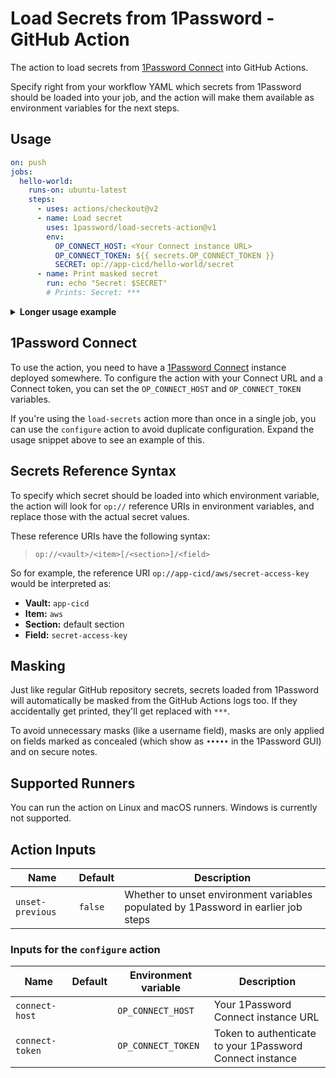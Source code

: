 # Load Secrets from 1Password - GitHub Action

The action to load secrets from [1Password Connect](https://1password.com/secrets/) into GitHub Actions.

Specify right from your workflow YAML which secrets from 1Password should be loaded into your job, and the action will make them available as environment variables for the next steps.

## Usage

```yml
on: push
jobs:
  hello-world:
    runs-on: ubuntu-latest
    steps:
      - uses: actions/checkout@v2
      - name: Load secret
        uses: 1password/load-secrets-action@v1
        env:
          OP_CONNECT_HOST: <Your Connect instance URL>
          OP_CONNECT_TOKEN: ${{ secrets.OP_CONNECT_TOKEN }}
          SECRET: op://app-cicd/hello-world/secret
      - name: Print masked secret
        run: echo "Secret: $SECRET"
        # Prints: Secret: ***
```
<details>
<summary><b>Longer usage example</b></summary>

```yml
on: push
name: Deploy app

jobs:
  test:
    runs-on: ubuntu-latest
    steps:
      - uses: actions/checkout@v2

      - name: Configure 1Password Connect
        uses: 1password/load-secrets-action/configure@v1
        with:
          # Persist the 1Password Connect URL for next steps. You can also persist 
          # the Connect token using input `connect-token`, but keep in mind that 
          # every single step in the job would then be able to access the token.
          connect-host: https://1password.acme.com

      - name: Load Docker credentials
        uses: 1password/load-secrets-action@v1
        env:
          OP_CONNECT_TOKEN: ${{ secrets.OP_CONNECT_TOKEN }}
          DOCKERHUB_USERNAME: op://app-cicd/docker/username
          DOCKERHUB_TOKEN: op://app-cicd/docker/token

      - name: Login to Docker Hub
        uses: docker/login-action@v1
        with:
          username: ${{ env.DOCKERHUB_USERNAME }}
          password: ${{ env.DOCKERHUB_TOKEN }}

      - name: Print environment variables with masked secrets
        run: printenv

      - name: Build and push Docker image
        uses: docker/build-push-action@v2
        with:
          push: true
          tags: acme/app:latest

      - name: Load AWS credentials
        uses: 1password/load-secrets-action@v1
        with:
          # Remove local copies of the Docker credentials, which are not needed anymore
          unset-previous: true
        env:
          OP_CONNECT_TOKEN: ${{ secrets.OP_CONNECT_TOKEN }}
          AWS_ACCESS_KEY_ID: op://app-cicd/aws/access-key-id
          AWS_SECRET_ACCESS_KEY: op://app-cicd/aws/secret-access-key

      - name: Deploy app
        # This script expects AWS_ACCESS_KEY_ID and AWS_SECRET_ACCESS_KEY to be set, which was 
        # done automatically by the step above
        run: ./deploy.sh
```
</details>

## 1Password Connect

To use the action, you need to have a [1Password Connect](https://support.1password.com/secrets-automation/#step-1-set-up-a-secrets-automation-workflow) instance deployed somewhere.
To configure the action with your Connect URL and a Connect token, you can set the `OP_CONNECT_HOST` and `OP_CONNECT_TOKEN` variables.

If you're using the `load-secrets` action more than once in a single job, you can use the `configure` action to avoid duplicate configuration. 
Expand the usage snippet above to see an example of this.

## Secrets Reference Syntax

To specify which secret should be loaded into which environment variable, the action will look for `op://` reference URIs in environment variables, and replace those with the actual secret values.

These reference URIs have the following syntax:

> `op://<vault>/<item>[/<section>]/<field>`

So for example, the reference URI `op://app-cicd/aws/secret-access-key` would be interpreted as:
  * **Vault:** `app-cicd`
  * **Item:** `aws`
  * **Section:** default section
  * **Field:** `secret-access-key`

## Masking

Just like regular GitHub repository secrets, secrets loaded from 1Password will automatically be masked from the GitHub Actions logs too.
If they accidentally get printed, they'll get replaced with `***`.

To avoid unnecessary masks (like a username field), masks are only applied on fields marked as concealed (which show as `•••••` in the 1Password GUI) and on secure notes.

## Supported Runners

You can run the action on Linux and macOS runners. Windows is currently not supported.

## Action Inputs

| Name | Default | Description |
|---|---|---|
| `unset-previous` | `false` | Whether to unset environment variables populated by 1Password in earlier job steps |

### Inputs for the `configure` action

| Name | Default | Environment variable | Description |
|---|---|---|---|
| `connect-host` | | `OP_CONNECT_HOST` | Your 1Password Connect instance URL |
| `connect-token` | | `OP_CONNECT_TOKEN` | Token to authenticate to your 1Password Connect instance |
